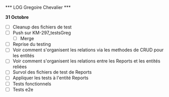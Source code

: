 *** LOG Gregoire Chevalier ***

**31 Octobre**
- [ ] Cleanup des fichiers de test
- [ ] Push sur KM-297_testsGreg
    - [ ] Merge
- [ ] Reprise du testing
- [ ] Voir comment s'organisent les relations via les methodes de CRUD pour les entités
- [ ] Voir comment s'organisent les relations entre les Reports et les entités reliées
- [ ] Survol des fichiers de test de Reports
- [ ] Appliquer les tests à l'entité Reports
- [ ] Tests fonctionnels
- [ ] Tests e2e